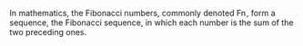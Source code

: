 In mathematics, the Fibonacci numbers, commonly denoted Fn , form a sequence, the Fibonacci sequence, in which each number is the sum of the two preceding ones.
